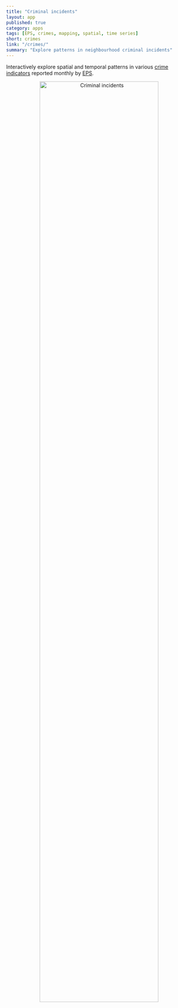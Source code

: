 ```yaml
---
title: "Criminal incidents"
layout: app
published: true
category: apps
tags: [EPS, crimes, mapping, spatial, time series]
short: crimes
link: "/crimes/"
summary: "Explore patterns in neighbourhood criminal incidents"
---
```


Interactively explore spatial and temporal patterns in various [crime indicators](https://dashboard.edmonton.ca/dataset/EPS-Neighbourhood-Criminal-Incidents/xthe-mnvi) reported monthly by  [EPS](http://crimemapping.edmontonpolice.ca/).

<center>
<img src="{{ site.baseurl }}/images/apps/crimes/thumb.png" class="img-responsive" alt="Criminal incidents" width="80%">
</center>
